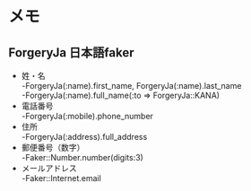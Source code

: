 # メモ

## ForgeryJa 日本語faker
* 姓・名  
-ForgeryJa(:name).first_name, ForgeryJa(:name).last_name  
-ForgeryJa(:name).full_name(:to => ForgeryJa::KANA)  
* 電話番号  
-ForgeryJa(:mobile).phone_number  
* 住所  
-ForgeryJa(:address).full_address  
* 郵便番号（数字）  
-Faker::Number.number(digits:3)  
* メールアドレス  
-Faker::Internet.email  

##
##
##

